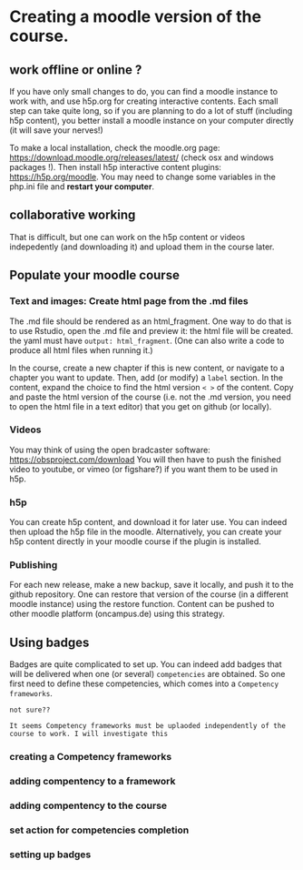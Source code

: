 # Creating a moodle version of the course.

## work offline or online ?

If you have only small changes to do, you can find a moodle instance to work with, and use h5p.org for creating interactive contents. Each small step can take quite long, so if you are planning to do a lot of stuff (including h5p content), you better install a moodle instance on your computer directly (it will save your nerves!)

To make a local installation, check the moodle.org page: https://download.moodle.org/releases/latest/ (check osx and windows packages !). Then install h5p interactive content plugins: https://h5p.org/moodle. You may need to change some variables in the php.ini file and **restart your computer**.

## collaborative working

That is difficult, but one can work on the h5p content or videos indepedently (and downloading it) and upload them in the course later.


## Populate your moodle course


### Text and images: Create html page from the .md files

The .md file should be rendered as an html_fragment. One way to do that is to use Rstudio, open the .md file and preview it: the html file will be created. the yaml must have `output: html_fragment`. (One can also write a code to produce all html files when running it.)

In the course, create a new chapter if this is new content, or navigate to a chapter you want to update.
Then, add (or modify) a `label` section. In the content, expand the choice to find the html version `< >` of the content. Copy and paste the html version of the course (i.e. not the .md version, you need to open the html file in a text editor) that you get on github (or locally).

### Videos

You may think of using the open bradcaster software: https://obsproject.com/download
You will then have to push the finished video to youtube, or vimeo (or figshare?) if you want them to be used in h5p.

### h5p

You can create h5p content, and download it for later use. You can indeed then upload the h5p file in the moodle. Alternatively, you can create your h5p content directly in your moodle course if the plugin is installed.




### Publishing

For each new release, make a new backup, save it locally, and  push it to the github repository. One can restore that version of the course (in a different moodle instance) using the restore function. Content can be pushed to other moodle platform (oncampus.de) using this strategy.

## Using badges

Badges are quite complicated to set up. You can indeed add badges that will be delivered when one (or several) `competencies` are obtained. So one first need to define these competencies, which comes into a `Competency frameworks`.

```
not sure??

It seems Competency frameworks must be uplaoded independently of the course to work. I will investigate this
```

### creating a Competency frameworks

### adding compentency to a framework

### adding compentency to the course

### set action for competencies completion

### setting up badges

